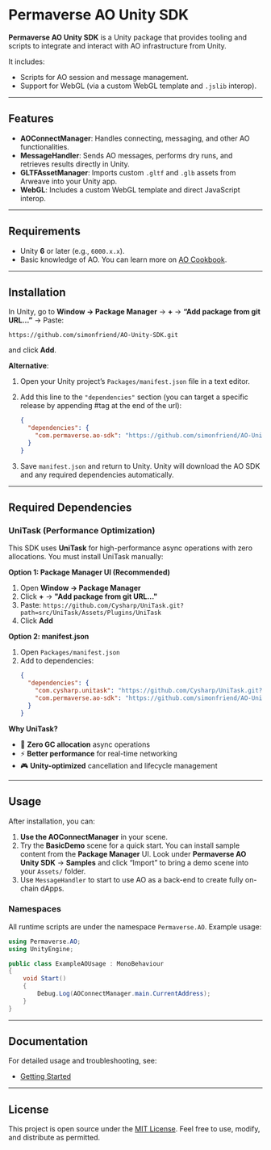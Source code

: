 # Permaverse AO Unity SDK

**Permaverse AO Unity SDK** is a Unity package that provides tooling and scripts to integrate and interact with AO infrastructure from Unity.

It includes:
- Scripts for AO session and message management.
- Support for WebGL (via a custom WebGL template and `.jslib` interop).

---

## Features

- **AOConnectManager**: Handles connecting, messaging, and other AO functionalities.
- **MessageHandler**: Sends AO messages, performs dry runs, and retrieves results directly in Unity.
- **GLTFAssetManager**: Imports custom `.gltf` and `.glb` assets from Arweave into your Unity app.
- **WebGL**: Includes a custom WebGL template and direct JavaScript interop.

---

## Requirements

- Unity **6** or later (e.g., `6000.x.x`).
- Basic knowledge of AO. You can learn more on [AO Cookbook](http://cookbook_ao.ar.io/).

---

## Installation

In Unity, go to **Window → Package Manager** → **+** → **“Add package from git URL…”** → Paste:
```
https://github.com/simonfriend/AO-Unity-SDK.git
```
and click **Add**.

**Alternative**: 

1. Open your Unity project’s `Packages/manifest.json` file in a text editor.
2. Add this line to the `"dependencies"` section (you can target a specific release by appending #tag at the end of the url):

   ```json
   {
     "dependencies": {
       "com.permaverse.ao-sdk": "https://github.com/simonfriend/AO-Unity-SDK.git"
     }
   }
   ```

3. Save `manifest.json` and return to Unity. Unity will download the AO SDK and any required dependencies automatically.

---

## Required Dependencies

### UniTask (Performance Optimization)

This SDK uses **UniTask** for high-performance async operations with zero allocations. You must install UniTask manually:

**Option 1: Package Manager UI (Recommended)**
1. Open **Window → Package Manager**
2. Click **+** → **"Add package from git URL…"**
3. Paste: `https://github.com/Cysharp/UniTask.git?path=src/UniTask/Assets/Plugins/UniTask`
4. Click **Add**

**Option 2: manifest.json**
1. Open `Packages/manifest.json`
2. Add to dependencies:
   ```json
   {
     "dependencies": {
       "com.cysharp.unitask": "https://github.com/Cysharp/UniTask.git?path=src/UniTask/Assets/Plugins/UniTask",
       "com.permaverse.ao-sdk": "https://github.com/simonfriend/AO-Unity-SDK.git"
     }
   }
   ```

**Why UniTask?**
- 🚀 **Zero GC allocation** async operations
- ⚡ **Better performance** for real-time networking
- 🎮 **Unity-optimized** cancellation and lifecycle management

---

## Usage

After installation, you can:

1. **Use the AOConnectManager** in your scene.
2. Try the **BasicDemo** scene for a quick start. You can install sample content from the **Package Manager** UI. Look under **Permaverse AO Unity SDK** → **Samples** and click “Import” to bring a demo scene into your `Assets/` folder.
3. Use `MessageHandler` to start to use AO as a back-end to create fully on-chain dApps.

### Namespaces

All runtime scripts are under the namespace `Permaverse.AO`. Example usage:

```csharp
using Permaverse.AO;
using UnityEngine;

public class ExampleAOUsage : MonoBehaviour
{
    void Start()
    {
        Debug.Log(AOConnectManager.main.CurrentAddress);
    }
}
```

---

## Documentation

For detailed usage and troubleshooting, see:
- [Getting Started](GettingStarted.md)

---

## License

This project is open source under the [MIT License](LICENSE). Feel free to use, modify, and distribute as permitted.
